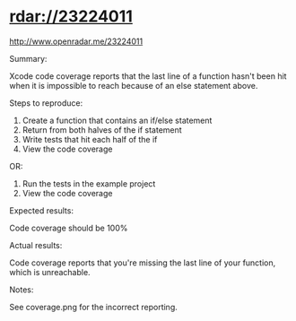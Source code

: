 # <rdar://23224011>

<http://www.openradar.me/23224011>

Summary:

Xcode code coverage reports that the last line of a function hasn't been
hit when it is impossible to reach because of an else statement above.

Steps to reproduce:

1. Create a function that contains an if/else statement
2. Return from both halves of the if statement
3. Write tests that hit each half of the if
4. View the code coverage

OR:

1. Run the tests in the example project
2. View the code coverage

Expected results:

Code coverage should be 100%

Actual results:

Code coverage reports that you're missing the last line of your
function, which is unreachable.

Notes:

See coverage.png for the incorrect reporting.
